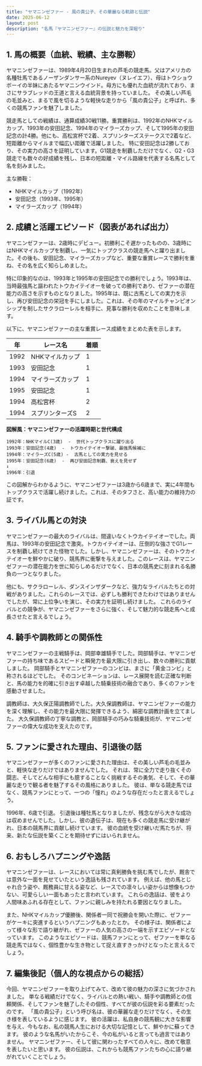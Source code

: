 ```yaml
---
title: "ヤマニンゼファー - 風の貴公子、その華麗なる軌跡と伝説"
date: 2025-06-12
layout: post
description: "名馬『ヤマニンゼファー』の伝説と魅力を深堀り"
---
```


## 1. 馬の概要（血統、戦績、主な勝鞍）

ヤマニンゼファーは、1989年4月20日生まれの芦毛の競走馬。父はアメリカの名種牡馬であるノーザンダンサー系のNureyev（ヌレイエフ）、母はトウショウボーイの半妹にあたるヤマニンウインド。母方にも優れた血統が流れており、まさにサラブレッドの王道と言える血統背景を持っていました。  その美しい芦毛の毛並みと、まるで風を切るような軽快な走りから「風の貴公子」と呼ばれ、多くの競馬ファンを魅了しました。

競走馬としての戦績は、通算成績30戦11勝。重賞勝利は、1992年のNHKマイルカップ、1993年の安田記念、1994年のマイラーズカップ、そして1995年の安田記念の計4勝。他にも、高松宮杯で2着、スプリンターズステークスで2着など、短距離からマイルまで幅広い距離で活躍しました。  特に安田記念は2勝しており、その実力の高さを証明しています。G1競走を制覇しただけでなく、G2・G3競走でも数々の好成績を残し、日本の短距離・マイル路線を代表する名馬として名を刻みました。  

主な勝鞍：

* NHKマイルカップ（1992年）
* 安田記念（1993年、1995年）
* マイラーズカップ（1994年）


## 2. 成績と活躍エピソード（図表があれば出力）

ヤマニンゼファーは、2歳時にデビュー。初勝利こそ遅かったものの、3歳時にはNHKマイルカップを制覇し、一気にトップクラスの競走馬へと躍り出ました。その後も、安田記念、マイラーズカップなど、重要な重賞レースで勝利を重ね、その名を広く知らしめました。

特に印象的なのは、1993年と1995年の安田記念での勝利でしょう。1993年は、当時最強馬と謳われたトウカイテイオーを破っての勝利であり、ゼファーの潜在能力の高さを示すものとなりました。1995年は、既に古馬としての実力を示し、再び安田記念の栄冠を手にしました。これは、その年のマイルチャンピオンシップを制したサクラローレルを相手に、見事な勝利を収めたことを意味します。

以下に、ヤマニンゼファーの主な重賞レース成績をまとめた表を示します。

| 年 | レース名          | 着順 |
|---|-----------------|-----|
| 1992 | NHKマイルカップ    | 1   |
| 1993 | 安田記念          | 1   |
| 1994 | マイラーズカップ    | 1   |
| 1995 | 安田記念          | 1   |
| 1994 | 高松宮杯         | 2   |
| 1994 | スプリンターズS   | 2   |


**図解風：ヤマニンゼファーの活躍時期と世代構成**

```
1992年：NHKマイルC(3歳)  -  世代トップクラスに躍り出る
1993年：安田記念(4歳)  -  トウカイテイオー撃破、最強馬候補に
1994年：マイラーズC(5歳) -  古馬としての実力を見せる
1995年：安田記念(6歳)  -  再び安田記念制覇、衰えを見せず
↓
1996年：引退
```

この図解からわかるように、ヤマニンゼファーは3歳から6歳まで、実に4年間もトップクラスで活躍し続けました。これは、そのタフさと、高い能力の維持力の証です。


## 3. ライバル馬との対決

ヤマニンゼファーの最大のライバルは、間違いなくトウカイテイオーでした。両馬は、1993年の安田記念で激突。トウカイテイオーは、圧倒的な強さでG1レースを制覇し続けてきた怪物でした。しかし、ヤマニンゼファーは、そのトウカイテイオーを鮮やかに破り、競馬界に衝撃を与えました。このレースは、ヤマニンゼファーの潜在能力を世に知らしめるだけでなく、日本の競馬史に刻まれる名勝負の一つとなりました。

他にも、サクラローレル、ダンスインザダークなど、強力なライバルたちとの対戦がありました。これらのレースでは、必ずしも勝利できたわけではありませんでしたが、常に上位争いを演じ、その実力を証明し続けました。  これらのライバルとの競争が、ヤマニンゼファーをさらに強く、そして魅力的な競走馬へと成長させたと言えるでしょう。


## 4. 騎手や調教師との関係性

ヤマニンゼファーの主戦騎手は、岡部幸雄騎手でした。岡部騎手は、ヤマニンゼファーの持ち味であるスピードと瞬発力を最大限に引き出し、数々の勝利に貢献しました。  岡部騎手とヤマニンゼファーのコンビは、まさに「黄金コンビ」と称されるほどでした。  そのコンビネーションは、レース展開を読む正確な判断と、馬の能力を的確に引き出す卓越した騎乗技術の融合であり、多くのファンを感動させました。

調教師は、大久保正陽調教師でした。大久保調教師は、ヤマニンゼファーの能力を深く理解し、その能力を最大限に発揮できるよう、綿密な調教計画を立てました。  大久保調教師の丁寧な調教と、岡部騎手の巧みな騎乗技術が、ヤマニンゼファーの偉大な成功を支えたのです。


## 5. ファンに愛された理由、引退後の話

ヤマニンゼファーが多くのファンに愛された理由は、その美しい芦毛の毛並みと、軽快な走りだけではありませんでした。  それは、常に全力で走り抜くその闘志、そしてどんな相手にも臆することなく挑戦するその勇気、そして、その華麗な走りで観る者を魅了するその風格にありました。  彼は、単なる競走馬ではなく、競馬ファンにとって、一つの「憧れ」のような存在だったと言えるでしょう。

1996年、6歳で引退。  引退後は種牡馬となりましたが、残念ながら大きな成功は収めませんでした。しかし、彼の遺伝子は、現在も多くの競走馬に受け継がれ、日本の競馬界に貢献し続けています。  彼の血統を受け継いだ馬たちが、将来、新たな伝説を築くことを期待せずにはいられません。


## 6. おもしろハプニングや逸話

ヤマニンゼファーは、レースにおいては常に真剣勝負を挑む馬でしたが、厩舎では意外な一面を見せていたという逸話も残されています。  例えば、他の馬とじゃれ合う姿や、厩務員に甘える姿など、レースでの凛々しい姿からは想像もつかない、可愛らしい一面もあったと言われています。  これらの逸話は、彼をより人間味あふれる存在として、ファンに親しみを持たれる要因となりました。

また、NHKマイルカップ優勝後、関係者一同で祝勝会を開いた際に、ゼファーがケーキに突進するというハプニングもあったとか。  その様子は、関係者によって様々な形で語り継がれ、ゼファーの人気の高さの一端を示すエピソードとなっています。  このようなエピソードは、競馬ファンにとって、ゼファーを単なる競走馬ではなく、個性豊かな生き物として捉え直すきっかけとなったと言えるでしょう。


## 7. 編集後記（個人的な視点からの総括）

今回、ヤマニンゼファーを取り上げてみて、改めて彼の魅力の深さに気づかされました。  単なる戦績だけでなく、ライバルとの熱い戦い、騎手や調教師との信頼関係、そしてファンを魅了したその個性、すべてが彼の伝説を彩る要素だったのです。  「風の貴公子」という呼び名は、彼の華麗な走りだけでなく、その生き様を表しているように感じます。  彼の活躍は、私自身の競馬観に大きな影響を与え、今もなお、私の競馬人生における大切な記憶として、鮮やかに蘇ってきます。  彼のような名馬がいたからこそ、今の私がいると言っても過言ではありません。  ヤマニンゼファー、そして彼に関わったすべての人々に、改めて敬意を表したいと思います。  彼の伝説は、これからも競馬ファンたちの心に語り継がれていくことでしょう。
